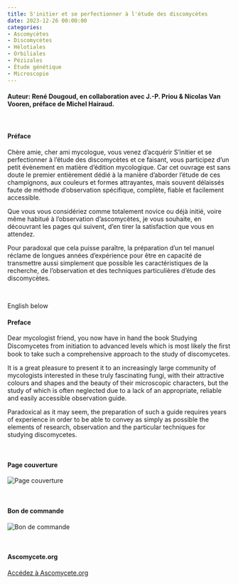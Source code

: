 ```yaml
---
title: S'initier et se perfectionner à l'étude des discomycètes
date: 2023-12-26 00:00:00
categories: 
- Ascomycètes
- Discomycètes
- Hélotiales
- Orbiliales
- Pézizales
- Étude génétique
- Microscopie
---
```



#### Auteur: René Dougoud, en collaboration avec J.-P. Priou & Nicolas Van Vooren, préface de Michel Hairaud.
<p>&nbsp; </p>


#### Préface
Chère amie, cher ami mycologue, vous venez d’acquérir S’initier et se perfectionner
à l’étude des discomycètes et ce faisant, vous participez d’un petit évènement en matière
d’édition mycologique. Car cet ouvrage est sans doute le premier entièrement dédié à la
manière d’aborder l’étude de ces champignons, aux couleurs et formes attrayantes, mais
souvent délaissés faute de méthode d’observation spécifique, complète, fiable et facilement
accessible.

Que vous vous considériez comme totalement novice ou déjà initié, voire même
habitué à l’observation d’ascomycètes, je vous souhaite, en découvrant les pages qui
suivent, d’en tirer la satisfaction que vous en attendez.

Pour paradoxal que cela puisse paraître, la préparation d’un tel manuel réclame de longues
années d’expérience pour être en capacité de transmettre aussi simplement que possible les
caractéristiques de la recherche, de l’observation et des techniques particulières d’étude des
discomycètes.
<p>&nbsp; </p>

English below


#### Preface
Dear mycologist friend, you now have in hand the book Studying Discomycetes from initiation to
advanced levels which is most likely the ﬁrst book to take such a comprehensive approach to the
study of discomycetes.

It is a great pleasure to present it to an increasingly large community of mycologists interested in
these truly fascinating fungi, with their attractive colours and shapes and the beauty of their
microscopic characters, but the study of which is often neglected due to a lack of an appropriate,
reliable and easily accessible observation guide.

Paradoxical as it may seem, the preparation of such a guide requires years of experience in order to
be able to convey as simply as possible the elements of research, observation and the particular
techniques for studying discomycetes.
<p>&nbsp; </p>


#### Page couverture
![Page couverture](https://live.staticflickr.com/65535/53419859826_310e07777e_n.jpg "Figure 1. Page couverture")
<p>&nbsp; </p>


#### Bon de commande
![Bon de commande](https://live.staticflickr.com/65535/53422072808_3c472507f8_n.jpg "Figure 2. Bon de commande")
<p>&nbsp; </p>

#### Ascomycete.org
<a href="https://ascomycete.org/">Accédez à Ascomycete.org</a>

